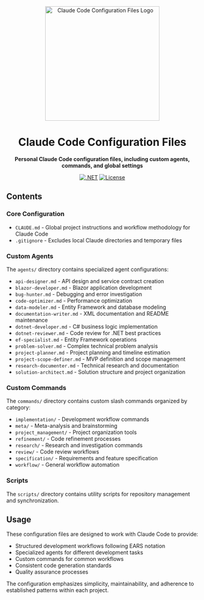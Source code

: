 <div align="center">
  <img src="https://via.placeholder.com/300x100/FF69B4/FFFFFF?text=Pink+Rooster+AI" alt="Claude Code Configuration Files Logo" width="300">
  
  # Claude Code Configuration Files
  
  **Personal Claude Code configuration files, including custom agents, commands, and global settings**
  
  [![.NET](https://img.shields.io/badge/.NET-8.0-blue)](https://dotnet.microsoft.com/)
  [![License](https://img.shields.io/badge/License-MIT-green)](LICENSE)
</div>

## Contents

### Core Configuration
- `CLAUDE.md` - Global project instructions and workflow methodology for Claude Code
- `.gitignore` - Excludes local Claude directories and temporary files

### Custom Agents
The `agents/` directory contains specialized agent configurations:
- `api-designer.md` - API design and service contract creation
- `blazor-developer.md` - Blazor application development
- `bug-hunter.md` - Debugging and error investigation
- `code-optimizer.md` - Performance optimization
- `data-modeler.md` - Entity Framework and database modeling
- `documentation-writer.md` - XML documentation and README maintenance
- `dotnet-developer.md` - C# business logic implementation
- `dotnet-reviewer.md` - Code review for .NET best practices
- `ef-specialist.md` - Entity Framework operations
- `problem-solver.md` - Complex technical problem analysis
- `project-planner.md` - Project planning and timeline estimation
- `project-scope-definer.md` - MVP definition and scope management
- `research-documenter.md` - Technical research and documentation
- `solution-architect.md` - Solution structure and project organization

### Custom Commands
The `commands/` directory contains custom slash commands organized by category:
- `implementation/` - Development workflow commands
- `meta/` - Meta-analysis and brainstorming
- `project_management/` - Project organization tools
- `refinement/` - Code refinement processes
- `research/` - Research and investigation commands
- `review/` - Code review workflows
- `specification/` - Requirements and feature specification
- `workflow/` - General workflow automation

### Scripts
The `scripts/` directory contains utility scripts for repository management and synchronization.

## Usage

These configuration files are designed to work with Claude Code to provide:
- Structured development workflows following EARS notation
- Specialized agents for different development tasks
- Custom commands for common workflows
- Consistent code generation standards
- Quality assurance processes

The configuration emphasizes simplicity, maintainability, and adherence to established patterns within each project.
